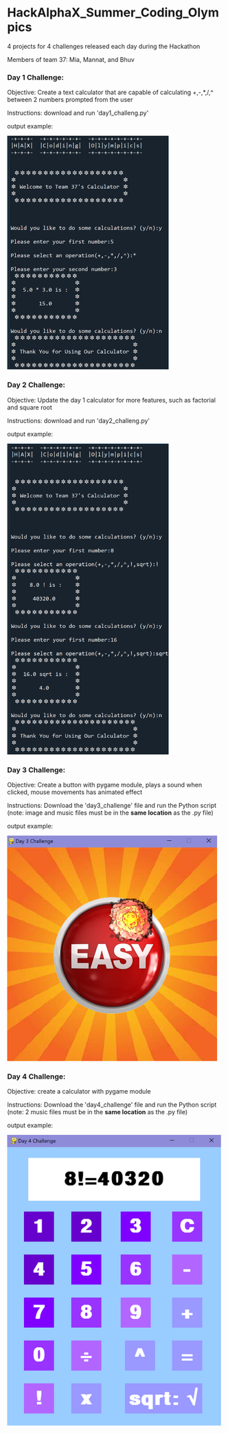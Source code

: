 # HackAlphaX_Summer_Coding_Olympics
4 projects for 4 challenges released each day during the Hackathon

Members of team 37: Mia, Mannat, and Bhuv



### Day 1 Challenge: 

Objective: Create a text calculator that are capable of calculating +,-,*,/,^ between 2 numbers prompted from the user

Instructions: download and run 'day1_challeng.py'

output example:

<img src="showcase/day1_challenge.png" width = 376 height = 544>



### Day 2 Challenge: 

Objective: Update the day 1 calculator for more features, such as factorial and square root

Instructions: download and run 'day2_challeng.py'

output example:

<img src="showcase/day2_challenge.png" width = 376 height = 724.5>



### Day 3 Challenge: 

Objective: Create a button with pygame module, plays a sound when clicked, mouse movements has animated effect

Instructions: Download the 'day3_challenge' file and run the Python script (note: image and music files must be in the **same location** as the .py file)

output example:

<img src="showcase/day3_challenge.png" width = 489 height = 524.5>


### Day 4 Challenge:
Objective: create a calculator with pygame module

Instructions: Download the 'day4_challenge' file and run the Python script (note: 2 music files must be in the **same location** as the .py file)

output example:

<img src="showcase/day4_challenge.png" width = 497.5 height = 676.5>
